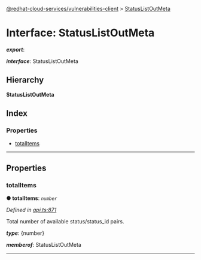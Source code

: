 [@redhat-cloud-services/vulnerabilities-client](../README.md) > [StatusListOutMeta](../interfaces/statuslistoutmeta.md)

# Interface: StatusListOutMeta

*__export__*: 

*__interface__*: StatusListOutMeta

## Hierarchy

**StatusListOutMeta**

## Index

### Properties

* [totalItems](statuslistoutmeta.md#totalitems)

---

## Properties

<a id="totalitems"></a>

###  totalItems

**● totalItems**: *`number`*

*Defined in [api.ts:871](https://github.com/RedHatInsights/javascript-clients/blob/master/packages/vulnerabilities/git-api/api.ts#L871)*

Total number of available status/status\_id pairs.

*__type__*: {number}

*__memberof__*: StatusListOutMeta

___

